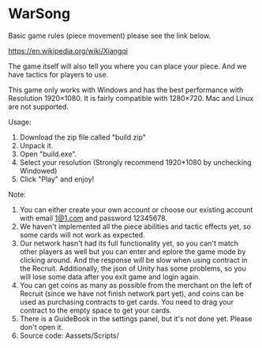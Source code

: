 # WarSong

Basic game rules (piece movement) please see the link below. 

https://en.wikipedia.org/wiki/Xiangqi

The game itself will also tell you where you can place your piece. And we have tactics for players to use.

This game only works with Windows and has the best performance with Resolution 1920×1080. It is fairly compatible with 1280×720.
Mac and Linux are not supported.

Usage:
1. Download the zip file called "build.zip"
2. Unpack it.
3. Open "build.exe".
4. Select your resolution (Strongly recommend 1920*1080 by unchecking Windowed)
5. Click "Play" and enjoy!

Note:
1. You can either create your own account or choose our existing account with email 1@1.com and password 12345678.
2. We haven't implemented all the piece abilities and tactic effects yet, so some cards will not work as expected.
3. Our network hasn't had its full functionality yet, so you can't match other players as well but you can enter and eplore the game mode by clicking around. And the response will be slow when using contract in the Recruit. Additionally, the json of Unity has some problems, so you will lose some data after you exit game and login again.
4. You can get coins as many as possible from the merchant on the left of Recruit (since we have not finish network part yet), and coins can be used as purchasing contracts to get cards. You need to drag your contract to the empty space to get your cards.
5. There is a GuideBook in the settings panel, but it's not done yet. Please don't open it.
6. Source code: Aassets/Scripts/
